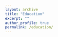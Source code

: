 ```yaml
---
layout: archive
title: "Education"
excerpt: ""
author_profile: true
permalink: /education/
---
```


